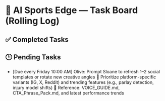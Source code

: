 # 🧾 AI Sports Edge — Task Board (Rolling Log)

## ✅ Completed Tasks

## 🕒 Pending Tasks

- [Due every Friday 10:00 AM] Olive: Prompt Sloane to refresh 1–2 social templates or rotate new creative angles
  🎯 Prioritize platform-specific variants (IG, X, Reddit) and trending features (e.g., parlay detection, injury model shifts)
  📁 Reference: VOICE_GUIDE.md, CTA_Phrase_Pack.md, and latest performance trends
